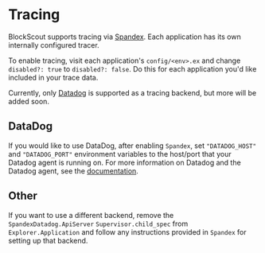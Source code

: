 # Tracing

BlockScout supports tracing via [Spandex](http://git@github.com:spandex-project/spandex.git). Each application has its own internally configured tracer.

To enable tracing, visit each application's `config/<env>.ex` and change `disabled?: true` to `disabled?: false`. Do this for each application you'd like included in your trace data.

Currently, only [Datadog](https://www.datadoghq.com/) is supported as a tracing backend, but more will be added soon.

## DataDog

If you would like to use DataDog, after enabling `Spandex`, set `"DATADOG_HOST"` and `"DATADOG_PORT"` environment variables to the host/port that your Datadog agent is running on. For more information on Datadog and the Datadog agent, see the [documentation](https://docs.datadoghq.com/).

## Other

If you want to use a different backend, remove the `SpandexDatadog.ApiServer` `Supervisor.child_spec` from `Explorer.Application` and follow any instructions provided in `Spandex` for setting up that backend.

